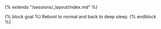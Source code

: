 {% extends "/sessions/_layout/index.md" %}

{% block goal %}
Reboot to normal and back to deep sleep.
{% endblock %}
